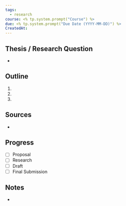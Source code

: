 ```yaml
---
tags:
  - research
course: <% tp.system.prompt("Course") %>
due: <% tp.system.prompt("Due Date (YYYY-MM-DD)") %>
CreatedAt:
---
```

## Thesis / Research Question
- 

## Outline
1. 
2. 
3. 

## Sources
- 

## Progress
- [ ] Proposal
- [ ] Research
- [ ] Draft
- [ ] Final Submission

## Notes
- 
